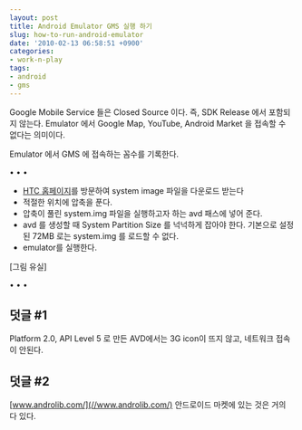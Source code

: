 ```yaml
---
layout: post
title: Android Emulator GMS 실행 하기
slug: how-to-run-android-emulator
date: '2010-02-13 06:58:51 +0900'
categories:
- work-n-play
tags:
- android
- gms
---
```


Google Mobile Service 들은 Closed Source 이다. 즉, SDK Release 에서 포함되지 않는다. Emulator 에서 Google Map, YouTube, Android Market 을 접속할 수 없다는 의미이다.

Emulator 에서 GMS 에 접속하는 꼼수를 기록한다.

<!--more-->
<div class="spacer">• • •</div>

- [HTC 홈페이지](//developer.htc.com/google-io-device.html#s3)를 방문하여 system image 파일을 다운로드 받는다
- 적절한 위치에 압축을 푼다.
- 압축이 풀린 system.img 파일을 실행하고자 하는 avd 패스에 넣어 준다.
- avd 를 생성할 때 System Partition Size 를 넉넉하게 잡아야 한다. 기본으로 설정된 72MB 로는 system.img 를 로드할 수 없다.
- emulator를 실행한다.

[그림 유실]

<div class="spacer">• • •</div>

## 덧글 #1

Platform 2.0, API Level 5 로 만든 AVD에서는 3G icon이 뜨지 않고, 네트워크 접속이 안된다.
 
## 덧글 #2

[www.androlib.com/](//www.androlib.com/) 안드로이드 마켓에 있는 것은 거의 다 있다.
